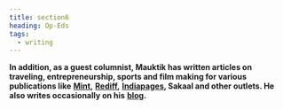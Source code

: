 ```yaml
---
title: section6
heading: Op-Eds
tags:
  - writing
---
```

**In addition, as a guest columnist, Mauktik has written articles on traveling, entrepreneurship, sports and film making for various publications like** [**Mint**](https://www.livemint.com/Sundayapp/e6QXZ1rhcqNOyeD4uJe9MJ/An-irrational-neuroscientist.html)**,** [**Rediff**](https://realtime.rediff.com/news/mauktik-Kulkarni?service=site-search)**,** [**Indiapages**](https://www.indiapages.in/mystory-mauktik-kulkarni-7794.html)**, Sakaal and other outlets. He also writes occasionally on his** [**blog**](https://mindswand.wordpress.com/)**.**
